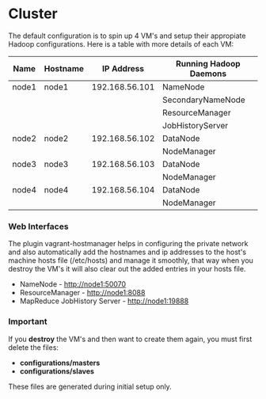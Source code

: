 # Cluster

The default configuration is to spin up 4 VM's  and setup their appropiate Hadoop configurations. Here is a table with more details of each VM:

| Name  | Hostname | IP Address     | Running Hadoop Daemons |
| ----- | -------- | -------------- | ---------------------- |
| node1 | node1    | 192.168.56.101 | NameNode               |
|       |          |                | SecondaryNameNode      |
|       |          |                | ResourceManager        |
|       |          |                | JobHistoryServer       |
| node2 | node2    | 192.168.56.102 | DataNode               |
|       |          |                | NodeManager            |
| node3 | node3    | 192.168.56.103 | DataNode               |
|       |          |                | NodeManager            |
| node4 | node4    | 192.168.56.104 | DataNode               |
|       |          |                | NodeManager            |

### Web Interfaces

The plugin vagrant-hostmanager helps in configuring the private network and also automatically add the hostnames and ip addresses to the host's machine hosts file (/etc/hosts) and manage it smoothly, that way when you destroy the VM's it will also clear out the added entries in your hosts file.

- NameNode - [http://node1:50070](http://node1:50070)
- ResourceManager - [http://node1:8088](http://node1:8088)
- MapReduce JobHistory Server - [http://node1:19888](http://node1:19888)

### Important

If you **destroy** the VM's and then want to create them again, you must first delete the files:

* **configurations/masters**
* **configurations/slaves**

These files are generated during initial setup only.